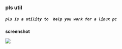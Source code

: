 ### pls util

##### `pls is a utility to  help you work for a linux pc`

**screenshot**

<img src="https://github.com/h1kkar/herbst_dot/blob/master/.screenshot/scr_pls.png">
